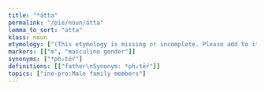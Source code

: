 ```yaml
---
title: "*átta"
permalink: "/pie/noun/átta"
lemma_to_sort: "atta"
klass: noun
etymology: ["(This etymology is missing or incomplete. Please add to it, or discuss it at the Etymology scriptorium.)"]
markers: [["m", "masculine gender"]]
synonyms: ["*ph₂tḗr"]
definitions: [["father\nSynonym: *ph₂tḗr"]]
topics: ["ine-pro:Male family members"]
---
```

